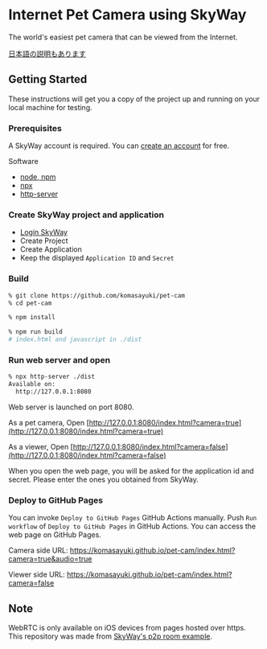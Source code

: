 # Internet Pet Camera using SkyWay

The world's easiest pet camera that can be viewed from the Internet.

[日本語の説明もあります](https://qiita.com/komasayuki/items/1caef300977efa5d5981)

## Getting Started

These instructions will get you a copy of the project up and running on your local machine for testing.

### Prerequisites

A SkyWay account is required.
You can [create an account](https://console.skyway.ntt.com/signup/) for free.

Software

- [node, npm](https://nodejs.org/en/download)
- [npx](https://github.com/npm/npx)
- [http-server](https://github.com/http-party/http-server)

### Create SkyWay project and application

- [Login SkyWay](https://console.skyway.ntt.com/login/)
- Create Project
- Create Application
- Keep the displayed `Application ID` and `Secret`

### Build

```bash
% git clone https://github.com/komasayuki/pet-cam
% cd pet-cam

% npm install

% npm run build
# index.html and javascript in ./dist
```


### Run web server and open

```bash
% npx http-server ./dist
Available on:
  http://127.0.0.1:8080
```

Web server is launched on port 8080.

As a pet camera, Open [http://127.0.0.1:8080/index.html?camera=true](http://127.0.0.1:8080/index.html?camera=true)

As a viewer, Open [http://127.0.0.1:8080/index.html?camera=false](http://127.0.0.1:8080/index.html?camera=false)

When you open the web page, you will be asked for the application id and secret.
Please enter the ones you obtained from SkyWay.


### Deploy to GitHub Pages

You can invoke `Deploy to GitHub Pages` GitHub Actions manually.
Push `Run workflow` of `Deploy to GitHub Pages` in GitHub Actions.
You can access the web page on GitHub Pages.

Camera side URL:
https://komasayuki.github.io/pet-cam/index.html?camera=true&audio=true

Viewer side URL:
https://komasayuki.github.io/pet-cam/index.html?camera=false


## Note

WebRTC is only available on iOS devices from pages hosted over https.
This repository was made from [SkyWay's p2p room example](https://github.com/skyway/js-sdk/tree/main/examples/p2p-room).
